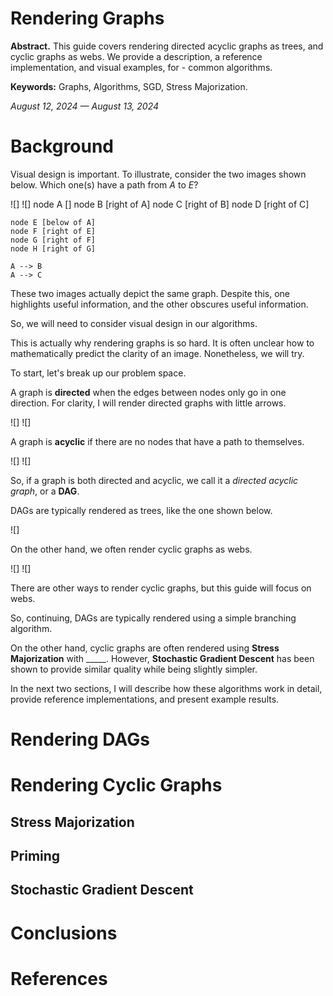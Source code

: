 # Rendering Graphs

**Abstract.** This guide covers rendering directed acyclic graphs as trees, and cyclic graphs as webs. We provide a description, a reference implementation, and visual examples, for - common algorithms.

**Keywords:** Graphs, Algorithms, SGD, Stress Majorization.

_August 12, 2024 — August 13, 2024_

# Background

Visual design is important. To illustrate, consider the two images shown below. Which one(s) have a path from $A$ to $E$?

![] ![]
<Graph>
    node A []
    node B [right of A]
    node C [right of B]
    node D [right of C]

    node E [below of A]
    node F [right of E]
    node G [right of F]
    node H [right of G]

    A --> B
    A --> C
</Graph>
<Graph>
</Graph>

These two images actually depict the same graph. Despite this, one highlights useful information, and the other obscures useful information.

So, we will need to consider visual design in our algorithms. 

This is actually why rendering graphs is so hard. It is often unclear how to mathematically predict the clarity of an image. Nonetheless, we will try.

To start, let's break up our problem space.

A graph is **directed** when the edges between nodes only go in one direction. For clarity, I will render directed graphs with little arrows.

![] ![]

A graph is **acyclic** if there are no nodes that have a path to themselves.

![] ![]

So, if a graph is both directed and acyclic, we call it a _directed acyclic graph_, or a **DAG**.

DAGs are typically rendered as trees, like the one shown below.

![]

On the other hand, we often render cyclic graphs as webs.

![] ![]

There are other ways to render cyclic graphs, but this guide will focus on webs.

<!-- ![] ![] ![] -->

So, continuing, DAGs are typically rendered using a simple branching algorithm.

On the other hand, cyclic graphs are often rendered using **Stress Majorization** with \_\_\_\_\_. However, **Stochastic Gradient Descent** has been shown to provide similar quality while being slightly simpler.

In the next two sections, I will describe how these algorithms work in detail, provide reference implementations, and present example results.

# Rendering DAGs 

# Rendering Cyclic Graphs

## Stress Majorization 

## Priming

## Stochastic Gradient Descent

# Conclusions


# References
